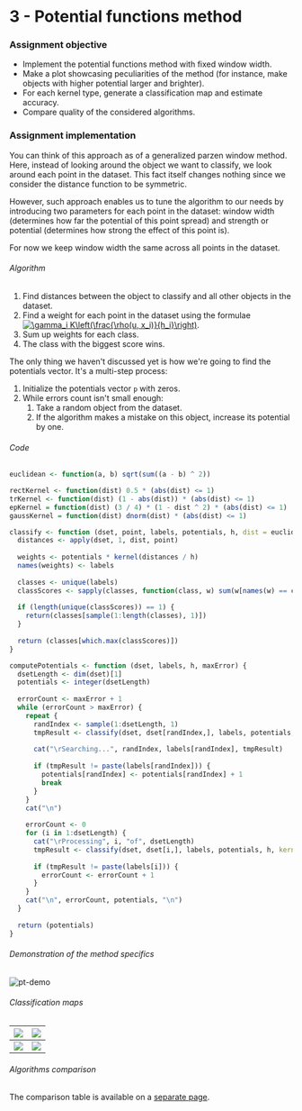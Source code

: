 # 3 - Potential functions method

### Assignment objective
- Implement the potential functions method with fixed window width.
- Make a plot showcasing peculiarities of the method (for instance, make objects with higher potential larger and brighter).
- For each kernel type, generate a classification map and estimate accuracy.
- Compare quality of the considered algorithms.

### Assignment implementation
You can think of this approach as of a generalized parzen window method. Here, instead of looking around the object we want to classify, we look around each point in the dataset. This fact itself changes nothing since we consider the distance function to be symmetric.
 
However, such approach enables us to tune the algorithm to our needs by introducing two parameters for each point in the dataset: window width (determines how far the potential of this point spread) and strength or potential (determines how strong the effect of this point is).

For now we keep window width the same across all points in the dataset.

###### Algorithm
1. Find distances between the object to classify and all other objects in the dataset.
2. Find a weight for each point in the dataset using the formulae <a href="https://www.codecogs.com/eqnedit.php?latex=\gamma_i&space;K\left(\frac{\rho(u,&space;x_i)}{h_i}\right)" target="_blank"><img src="https://latex.codecogs.com/gif.latex?\gamma_i&space;K\left(\frac{\rho(u,&space;x_i)}{h_i}\right)" title="\gamma_i K\left(\frac{\rho(u, x_i)}{h_i}\right)" /></a>.
3. Sum up weights for each class.
4. The class with the biggest score wins.

The only thing we haven't discussed yet is how we're going to find the potentials vector. It's a multi-step process:
1. Initialize the potentials vector `p` with zeros.
2. While errors count isn't small enough:
    1. Take a random object from the dataset.
    2. If the algorithm makes a mistake on this object, increase its potential by one.
    
###### Code
```R
euclidean <- function(a, b) sqrt(sum((a - b) ^ 2))

rectKernel <- function(dist) 0.5 * (abs(dist) <= 1)
trKernel <- function(dist) (1 - abs(dist)) * (abs(dist) <= 1)
epKernel = function(dist) (3 / 4) * (1 - dist ^ 2) * (abs(dist) <= 1)
gaussKernel = function(dist) dnorm(dist) * (abs(dist) <= 1)

classify <- function (dset, point, labels, potentials, h, dist = euclidean, kernel = trKernel) {
  distances <- apply(dset, 1, dist, point)
  
  weights <- potentials * kernel(distances / h)
  names(weights) <- labels
  
  classes <- unique(labels)
  classScores <- sapply(classes, function(class, w) sum(w[names(w) == class]), weights)
  
  if (length(unique(classScores)) == 1) {
    return(classes[sample(1:length(classes), 1)])
  }
  
  return (classes[which.max(classScores)])
}

computePotentials <- function (dset, labels, h, maxError) {
  dsetLength <- dim(dset)[1]
  potentials <- integer(dsetLength)
  
  errorCount <- maxError + 1
  while (errorCount > maxError) {
    repeat {
      randIndex <- sample(1:dsetLength, 1)
      tmpResult <- classify(dset, dset[randIndex,], labels, potentials, h)
      
      cat("\rSearching...", randIndex, labels[randIndex], tmpResult)
      
      if (tmpResult != paste(labels[randIndex])) {
        potentials[randIndex] <- potentials[randIndex] + 1
        break
      }
    }
    cat("\n")
    
    errorCount <- 0
    for (i in 1:dsetLength) {
      cat("\rProcessing", i, "of", dsetLength)
      tmpResult <- classify(dset, dset[i,], labels, potentials, h, kernel = epKernel)
      
      if (tmpResult != paste(labels[i])) {
        errorCount <- errorCount + 1
      }
    }
    cat("\n", errorCount, potentials, "\n")
  }
  
  return (potentials)
}
```

###### Demonstration of the method specifics
![pt-demo](https://i.imgur.com/dpsmwNq.png)

###### Classification maps
| ![](https://i.imgur.com/IWErRSE.png) | ![](https://i.imgur.com/oIqiZr8.png) |
| - | - |
| ![](https://i.imgur.com/84UOLUI.png) | ![](https://i.imgur.com/1v37lo2.png) |

###### Algorithms comparison
The comparison table is available on a [separate page](../metric-algorithms-comparison.md).